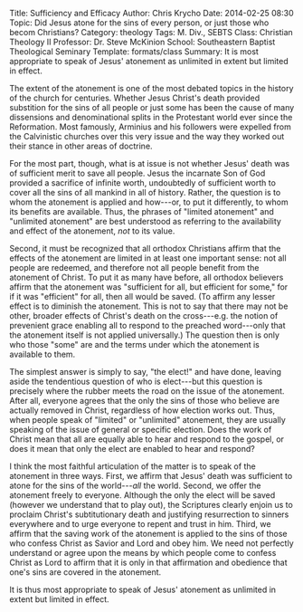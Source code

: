 Title: Sufficiency and Efficacy
Author: Chris Krycho
Date: 2014-02-25 08:30
Topic: Did Jesus atone for the sins of every person, or just those who becom Christians?
Category: theology
Tags: M. Div., SEBTS
Class: Christian Theology II
Professor: Dr. Steve McKinion
School: Southeastern Baptist Theological Seminary
Template: formats/class
Summary: It is most appropriate to speak of Jesus' atonement as unlimited in extent but limited in effect.

The extent of the atonement is one of the most debated topics in the history of
the church for centuries. Whether Jesus Christ's death provided substition for
the sins of all people or just some has been the cause of many dissensions and
denominational splits in the Protestant world ever since the Reformation. Most
famously, Arminius and his followers were expelled from the Calvinistic churches
over this very issue and the way they worked out their stance in other areas of
doctrine.

For the most part, though, what is at issue is not whether Jesus' death was of
sufficient merit to save all people. Jesus the incarnate Son of God provided a
sacrifice of infinite worth, undoubtedly of sufficient worth to cover all the
sins of all mankind in all of history. Rather, the question is to whom the
atonement is applied and how---or, to put it differently, to whom its benefits
are available. Thus, the phrases of "limited atonement" and "unlimited
atonement" are best understood as referring to the availability and effect of
the atonement, *not* to its value.

Second, it must be recognized that all orthodox Christians affirm that the
effects of the atonement are limited in at least one important sense: not all
people are redeemed, and therefore not all people benefit from the atonement of
Christ. To put it as many have before, all orthodox believers affirm that the
atonement was "sufficient for all, but efficient for some," for if it was
"efficient" for all, then all would be saved. (To affirm any lesser effect is to
diminish the atonement. This is not to say that there may not be other, broader
effects of Christ's death on the cross---e.g. the notion of prevenient grace
enabling all to respond to the preached word---only that the atonement itself is
not applied universally.) The question then is only who those "some" are and the
terms under which the atonement is available to them.

The simplest answer is simply to say, "the elect!" and have done, leaving aside
the tendentious question of who is elect---but this question is precisely where
the rubber meets the road on the issue of the atonement. After all, everyone
agrees that the only the sins of those who believe are actually removed in
Christ, regardless of how election works out. Thus, when people speak of
"limited" or "unlimited" atonement, they are usually speaking of the issue of
general or specific election. Does the work of Christ mean that all are equally
able to hear and respond to the gospel, or does it mean that only the elect are
enabled to hear and respond?

I think the most faithful articulation of the matter is to speak of the
atonement in three ways. First, we affirm that Jesus' death was sufficient to
atone for the sins of the world---*all* the world. Second, we offer the
atonement freely to everyone. Although the only the elect will be saved (however
we understand that to play out), the Scriptures clearly enjoin us to proclaim
Christ's subtitutionary death and justifying resurrection to sinners everywhere
and to urge everyone to repent and trust in him. Third, we affirm that the
saving work of the atonement is applied to the sins of those who confess Christ
as Savior and Lord and obey him. We need not perfectly understand or agree upon
the means by which people come to confess Christ as Lord to affirm that it is
only in that affirmation and obedience that one's sins are covered in the
atonement.

It is thus most appropriate to speak of Jesus' atonement as unlimited in extent
but limited in effect.